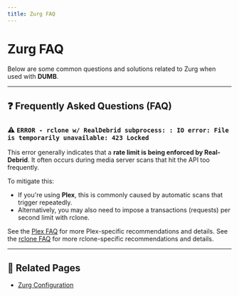 ```yaml
---
title: Zurg FAQ
---
```


# Zurg FAQ

Below are some common questions and solutions related to Zurg when used with **DUMB**.

---

## ❓ Frequently Asked Questions (FAQ)

### ⚠️ `ERROR - rclone w/ RealDebrid subprocess: : IO error: File is temporarily unavailable: 423 Locked`
This error generally indicates that a **rate limit is being enforced by Real-Debrid**. It often occurs during media server scans that hit the API too frequently.

To mitigate this:
- If you're using **Plex**, this is commonly caused by automatic scans that trigger repeatedly.
- Alternatively, you may also need to impose a transactions (requests) per second limit with rclone.

See the [Plex FAQ](../faq/plex.md/#-recommended-library-settings) for more Plex-specific recommendations and details.
See the [rclone FAQ](../faq/rclone.md#i-think-i-might-be-rate-limited-by-the-debrid-service---seeing-423-errors) for more rclone-specific recommendations and details.

---

## 📎 Related Pages
- [Zurg Configuration](../services/zurg.md)
